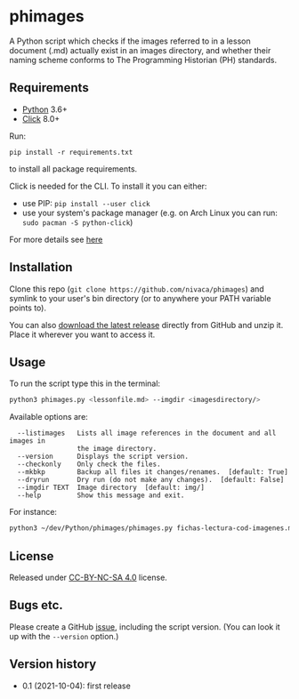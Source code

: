 # phimages

A Python script which checks if the images referred to in a lesson document (.md) actually exist in an images directory, and whether their naming scheme conforms to The Programming Historian (PH) standards.

## Requirements

- [Python](https://www.python.org/) 3.6+
- [Click](https://click.palletsprojects.com) 8.0+

Run:
```
pip install -r requirements.txt
```

to install all package requirements.

Click is needed for the CLI. To install it you can either:

- use PIP: `pip install --user click`
- use your system's package manager (e.g. on Arch Linux you can run: `sudo pacman -S python-click`)

For more details see [here](https://click.palletsprojects.com/en/8.0.x/quickstart/)


## Installation

Clone this repo (`git clone https://github.com/nivaca/phimages`) and symlink to your user's bin directory (or to anywhere your PATH variable points to).

You can also [download the latest release](https://github.com/nivaca/phimages/releases) directly from GitHub and unzip it. 
Place it wherever you want to access it.


## Usage

To run the script type this in the terminal:

```sh
python3 phimages.py <lessonfile.md> --imgdir <imagesdirectory/>
```

Available options are:

```
  --listimages   Lists all image references in the document and all images in
                 the image directory.
  --version      Displays the script version.
  --checkonly    Only check the files.
  --mkbkp        Backup all files it changes/renames.  [default: True]
  --dryrun       Dry run (do not make any changes).  [default: False]
  --imgdir TEXT  Image directory  [default: img/]
  --help         Show this message and exit.
```

For instance:

```sh
python3 ~/dev/Python/phimages/phimages.py fichas-lectura-cod-imagenes.md --imgdir ~/editions/PH/ph-submissions/images/fichas-zotero --dryrun
```

## License

Released under [CC-BY-NC-SA 4.0](https://creativecommons.org/licenses/by-nc-sa/4.0/) license.


## Bugs etc.

Please create a GitHub [issue](https://github.com/nivaca/phimages/issues), including the script version. (You can look it up with the `--version` option.)


## Version history

- 0.1 (2021-10-04): first release
